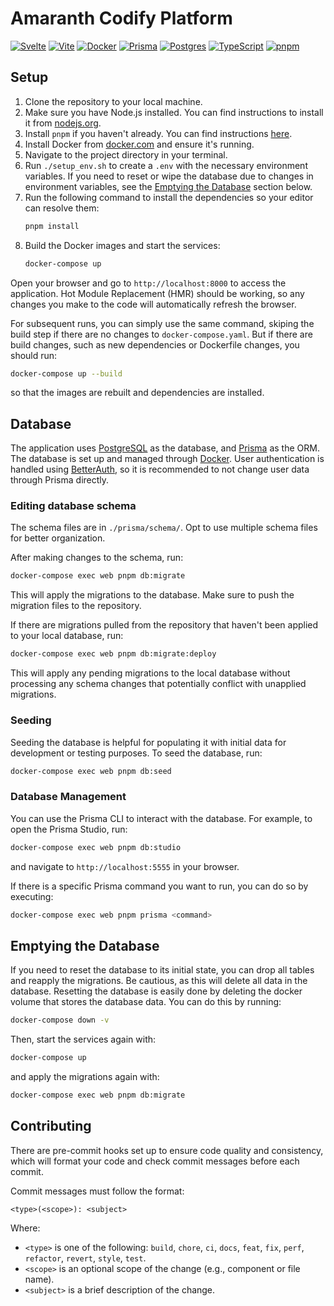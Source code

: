 # Amaranth Codify Platform

[![Svelte](https://img.shields.io/badge/SvelteKit-FF3E00?style=for-the-badge&logo=Svelte&logoColor=white)](https://svelte.dev)
[![Vite](https://img.shields.io/badge/Vite-646CFF?style=for-the-badge&logo=vite&logoColor=white)](https://vitejs.dev/)
[![Docker](https://img.shields.io/badge/Docker-2CA5E0?style=for-the-badge&logo=docker&logoColor=white)](https://www.docker.com/)
[![Prisma](https://img.shields.io/badge/Prisma-2D3748?style=for-the-badge&logo=prisma&logoColor=white)](https://www.prisma.io/)
[![Postgres](https://img.shields.io/badge/Postgres-4169E1?style=for-the-badge&logo=postgresql&logoColor=white)](https://www.postgresql.org/)
[![TypeScript](https://img.shields.io/badge/TypeScript-3178C6?style=for-the-badge&logo=typescript&logoColor=white)](https://www.typescriptlang.org/)
[![pnpm](https://img.shields.io/badge/pnpm-F69220?style=for-the-badge&logo=pnpm&logoColor=white)](https://pnpm.io/)

## Setup

1. Clone the repository to your local machine.
2. Make sure you have Node.js installed. You can find instructions to install it from [nodejs.org](https://nodejs.org/).
3. Install `pnpm` if you haven't already. You can find instructions [here](https://pnpm.io/installation).
4. Install Docker from [docker.com](https://www.docker.com/get-started) and ensure it's running.
5. Navigate to the project directory in your terminal.
6. Run `./setup_env.sh` to create a `.env` with the necessary environment variables. If you need to reset or wipe the database due to changes in environment variables, see the [Emptying the Database](#emptying-the-database) section below.
7. Run the following command to install the dependencies so your editor can resolve them:
   ```bash
   pnpm install
   ```
8. Build the Docker images and start the services:
   ```bash
   docker-compose up
   ```

Open your browser and go to `http://localhost:8000` to access the application. Hot Module Replacement (HMR) should be working, so any changes you make to the code will automatically refresh the browser.

For subsequent runs, you can simply use the same command, skiping the build step if there are no changes to `docker-compose.yaml`.
But if there are build changes, such as new dependencies or Dockerfile changes, you should run:

```bash
docker-compose up --build
```

so that the images are rebuilt and dependencies are installed.

## Database

The application uses [PostgreSQL](https://www.postgresql.org/) as the database, and [Prisma](https://www.prisma.io/) as the ORM. The database is set up and managed through [Docker](https://www.docker.com/). User authentication is handled using [BetterAuth](https://www.better-auth.com/), so it is recommended to not change user data through Prisma directly.

### Editing database schema

The schema files are in `./prisma/schema/`. Opt to use multiple schema files for better organization.

After making changes to the schema, run:

```bash
docker-compose exec web pnpm db:migrate
```

This will apply the migrations to the database. Make sure to push the migration files to the repository.

If there are migrations pulled from the repository that haven't been applied to your local database, run:

```bash
docker-compose exec web pnpm db:migrate:deploy
```

This will apply any pending migrations to the local database without processing any schema changes that potentially conflict with unapplied migrations.

### Seeding

Seeding the database is helpful for populating it with initial data for development or testing purposes. To seed the database, run:

```bash
docker-compose exec web pnpm db:seed
```

### Database Management

You can use the Prisma CLI to interact with the database. For example, to open the Prisma Studio, run:

```bash
docker-compose exec web pnpm db:studio
```

and navigate to `http://localhost:5555` in your browser.

If there is a specific Prisma command you want to run, you can do so by executing:

```bash
docker-compose exec web pnpm prisma <command>
```

## Emptying the Database

If you need to reset the database to its initial state, you can drop all tables and reapply the migrations. Be cautious, as this will delete all data in the database.
Resetting the database is easily done by deleting the docker volume that stores the database data. You can do this by running:

```bash
docker-compose down -v
```

Then, start the services again with:

```bash
docker-compose up
```

and apply the migrations again with:

```bash
docker-compose exec web pnpm db:migrate
```

## Contributing

There are pre-commit hooks set up to ensure code quality and consistency, which will format your code and check commit messages before each commit.

Commit messages must follow the format:

```
<type>(<scope>): <subject>
```

Where:

- `<type>` is one of the following: `build`, `chore`, `ci`, `docs`, `feat`, `fix`, `perf`, `refactor`, `revert`, `style`, `test`.
- `<scope>` is an optional scope of the change (e.g., component or file name).
- `<subject>` is a brief description of the change.
